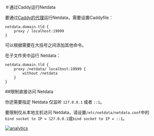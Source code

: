 ＃通过Caddy运行Netdata

要通过[Caddy的代理](https://caddyserver.com/docs/proxy)运行Netdata，需要设置Caddyfile：

```caddyfile
netdata.domain.tld {
    proxy / localhost:19999
}
```

可以根据需要在大括号之间添加其他命令。

在子文件夹中运行 Netdata：

```caddyfile
netdata.domain.tld {
    proxy /netdata/ localhost:19999 {
        without /netdata
    }
}
```

##限制直接访问 Netdata

你还需要指定 Netdata 仅监听 `127.0.0.1` 或者 `::1`。

要限制仅从本地主机访问 Netdata，请设置`/etc/netdata/netdata.conf`中的 `bind socket to IP = 127.0.0.1`或`bind socket to IP = ::1`。

[![analytics](https://www.google-analytics.com/collect?v=1&aip=1&t=pageview&_s=1&ds=github&dr=https%3A%2F%2Fgithub.com%2Fnetdata%2Fnetdata&dl=https%3A%2F%2Fmy-netdata.io%2Fgithub%2Fdocs%2FRunning-behind-caddy&_u=MAC~&cid=5792dfd7-8dc4-476b-af31-da2fdb9f93d2&tid=UA-64295674-3)](<>)
